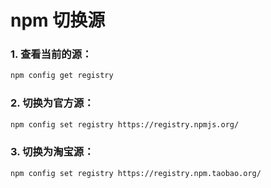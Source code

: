 # npm 切换源

### 1. 查看当前的源：

```bash
npm config get registry
```

### 2. 切换为官方源：

```bash
npm config set registry https://registry.npmjs.org/
```

### 3. 切换为淘宝源：

```bash
npm config set registry https://registry.npm.taobao.org/
```

<!-- ### 4. 切换为 cnpm 源（需要先安装 cnpm）：

```bash
npm config set registry https://registry.npm.taobao.org/
``` -->

<!-- 注意：切换源可能会导致一些依赖包无法下载或者下载速度变慢，建议在网络环境较好的情况下切换源。 -->
